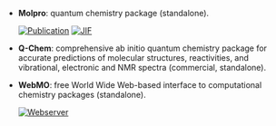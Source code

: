 



- **Molpro**: quantum chemistry package (standalone).  

    [![Publication](https://img.shields.io/badge/Publication-Citations:2833-blue?style=for-the-badge&logo=bookstack)](https://doi.org/10.1002/wcms.82) 
    [![JIF](https://img.shields.io/badge/Impact_Factor-16.80-purple?style=for-the-badge&logo=academia)](https://doi.org/10.1002/wcms.82)



- **Q-Chem**: comprehensive ab initio quantum chemistry package for accurate predictions of molecular structures, reactivities, and vibrational, electronic and NMR spectra (commercial, standalone).  




- **WebMO**: free World Wide Web-based interface to computational chemistry packages (standalone).  


    [![Webserver](https://img.shields.io/badge/Webserver-online-brightgreen?style=for-the-badge&logo=cachet&logoColor=65FF8F)](https://www.webmo.net/index.html) 


